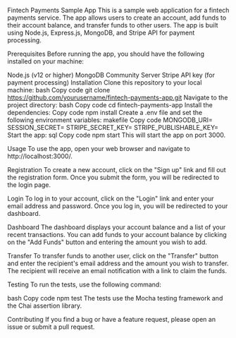 Fintech Payments Sample App
This is a sample web application for a fintech payments service. The app allows users to create an account, add funds to their account balance, and transfer funds to other users. The app is built using Node.js, Express.js, MongoDB, and Stripe API for payment processing.

Prerequisites
Before running the app, you should have the following installed on your machine:

Node.js (v12 or higher)
MongoDB Community Server
Stripe API key (for payment processing)
Installation
Clone this repository to your local machine:
bash
Copy code
git clone https://github.com/yourusername/fintech-payments-app.git
Navigate to the project directory:
bash
Copy code
cd fintech-payments-app
Install the dependencies:
Copy code
npm install
Create a .env file and set the following environment variables:
makefile
Copy code
MONGODB_URI=<your MongoDB URI>
SESSION_SECRET=<your session secret>
STRIPE_SECRET_KEY=<your Stripe API secret key>
STRIPE_PUBLISHABLE_KEY=<your Stripe API publishable key>
Start the app:
sql
Copy code
npm start
This will start the app on port 3000.

Usage
To use the app, open your web browser and navigate to http://localhost:3000/.

Registration
To create a new account, click on the "Sign up" link and fill out the registration form. Once you submit the form, you will be redirected to the login page.

Login
To log in to your account, click on the "Login" link and enter your email address and password. Once you log in, you will be redirected to your dashboard.

Dashboard
The dashboard displays your account balance and a list of your recent transactions. You can add funds to your account balance by clicking on the "Add Funds" button and entering the amount you wish to add.

Transfer
To transfer funds to another user, click on the "Transfer" button and enter the recipient's email address and the amount you wish to transfer. The recipient will receive an email notification with a link to claim the funds.

Testing
To run the tests, use the following command:

bash
Copy code
npm test
The tests use the Mocha testing framework and the Chai assertion library.

Contributing
If you find a bug or have a feature request, please open an issue or submit a pull request.
